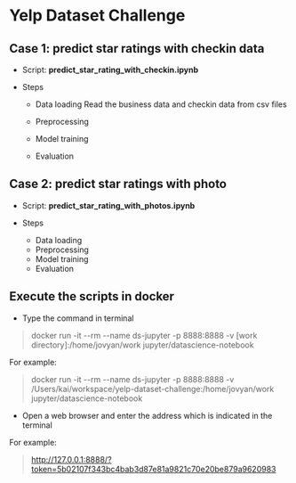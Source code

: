 # Yelp Dataset Challenge

## Case 1: predict star ratings with checkin data

- Script: **predict_star_rating_with_checkin.ipynb**

- Steps
	- Data loading
		Read the business data and checkin data from csv files
		
	- Preprocessing
	
	- Model training
	- Evaluation

## Case 2: predict star ratings with photo


- Script: **predict_star_rating_with_photos.ipynb**

- Steps
	- Data loading
	- Preprocessing
	- Model training
	- Evaluation


## Execute the scripts in docker

- Type the command in terminal

> docker run -it --rm --name ds-jupyter -p 8888:8888 -v [work directory]:/home/jovyan/work jupyter/datascience-notebook

For example:
> docker run -it --rm --name ds-jupyter -p 8888:8888 -v /Users/kai/workspace/yelp-dataset-challenge:/home/jovyan/work jupyter/datascience-notebook


- Open a web browser and enter the address which is indicated in the terminal

For example:
> http://127.0.0.1:8888/?token=5b02107f343bc4bab3d87e81a9821c70e20be879a9620983
